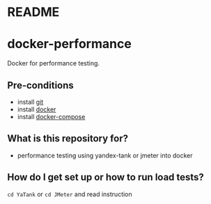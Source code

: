 # README #

# docker-performance #
Docker for performance testing.

## Pre-conditions ##
* install [git](https://github.com/git-guides/install-git)
* install [docker](https://docs.docker.com/get-docker/)
* install [docker-compose](https://docs.docker.com/compose/install/)

## What is this repository for? ##

* performance testing using yandex-tank or jmeter into docker

## How do I get set up or how to run load tests? ##

`cd YaTank` or `cd JMeter` and read instruction